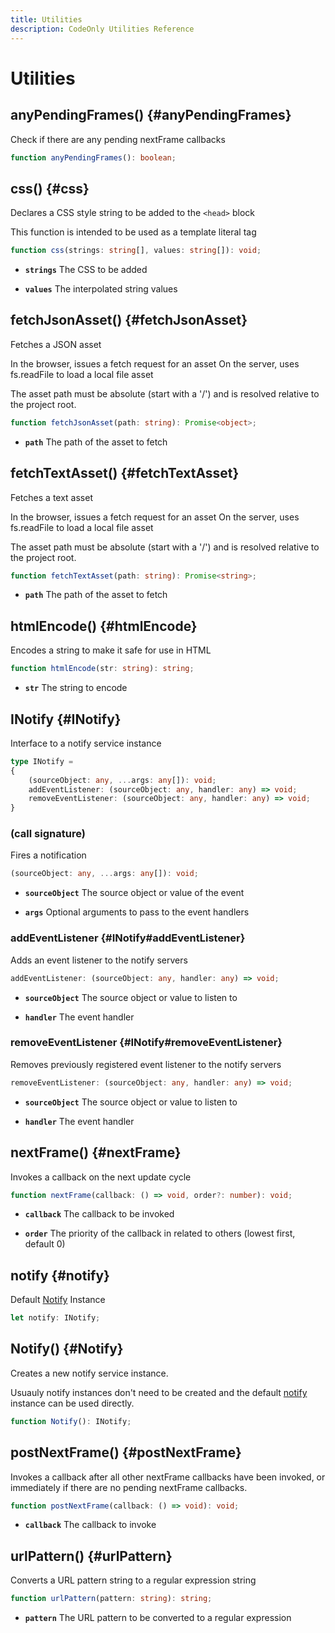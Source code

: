 ```yaml
---
title: Utilities
description: CodeOnly Utilities Reference
---
```


# Utilities

## anyPendingFrames() {#anyPendingFrames}


Check if there are any pending nextFrame callbacks


```ts
function anyPendingFrames(): boolean;
```

## css() {#css}

Declares a CSS style string to be added to the `<head>` block

This function is intended to be used as a template literal tag


```ts
function css(strings: string[], values: string[]): void;
```

* **`strings`** The CSS to be added

* **`values`** The interpolated string values

## fetchJsonAsset() {#fetchJsonAsset}

Fetches a JSON asset

 In the browser, issues a fetch request for an asset
 On the server, uses fs.readFile to load a local file asset

 The asset path must be absolute (start with a '/') and is
 resolved relative to the project root.



```ts
function fetchJsonAsset(path: string): Promise<object>;
```

* **`path`** The path of the asset to fetch

## fetchTextAsset() {#fetchTextAsset}

Fetches a text asset

 In the browser, issues a fetch request for an asset
 On the server, uses fs.readFile to load a local file asset

 The asset path must be absolute (start with a '/') and is
 resolved relative to the project root.



```ts
function fetchTextAsset(path: string): Promise<string>;
```

* **`path`** The path of the asset to fetch

## htmlEncode() {#htmlEncode}

Encodes a string to make it safe for use in HTML


```ts
function htmlEncode(str: string): string;
```

* **`str`** The string to encode

## INotify {#INotify}


Interface to a notify service instance


```ts
type INotify =
{
    (sourceObject: any, ...args: any[]): void;
    addEventListener: (sourceObject: any, handler: any) => void;
    removeEventListener: (sourceObject: any, handler: any) => void;
}
```

### (call signature)


Fires a notification


```ts
(sourceObject: any, ...args: any[]): void;
```

* **`sourceObject`** The source object or value of the event

* **`args`** Optional arguments to pass to the event handlers

### addEventListener {#INotify#addEventListener}


Adds an event listener to the notify servers


```ts
addEventListener: (sourceObject: any, handler: any) => void;
```

* **`sourceObject`** The source object or value to listen to

* **`handler`** The event handler

### removeEventListener {#INotify#removeEventListener}


Removes previously registered event listener to the notify servers


```ts
removeEventListener: (sourceObject: any, handler: any) => void;
```

* **`sourceObject`** The source object or value to listen to

* **`handler`** The event handler

## nextFrame() {#nextFrame}


Invokes a callback on the next update cycle



```ts
function nextFrame(callback: () => void, order?: number): void;
```

* **`callback`** The callback to be invoked

* **`order`** The priority of the callback in related to others (lowest first, default 0)

## notify {#notify}


Default [Notify](apiUtilities#Notify) Instance


```ts
let notify: INotify;
```

## Notify() {#Notify}


Creates a new notify service instance.

Usuauly notify instances don't need to be created and the
default [notify](apiUtilities#notify) instance can be used directly.



```ts
function Notify(): INotify;
```

## postNextFrame() {#postNextFrame}


Invokes a callback after all other nextFrame callbacks have been invoked, or
immediately if there are no pending nextFrame callbacks.


```ts
function postNextFrame(callback: () => void): void;
```

* **`callback`** The callback to invoke

## urlPattern() {#urlPattern}

Converts a URL pattern string to a regular expression string



```ts
function urlPattern(pattern: string): string;
```

* **`pattern`** The URL pattern to be converted to a regular expression

